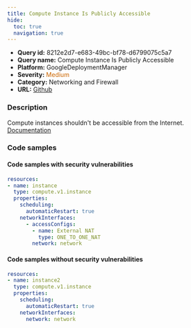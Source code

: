 ```yaml
---
title: Compute Instance Is Publicly Accessible
hide:
  toc: true
  navigation: true
---
```


<style>
  .highlight .hll {
    background-color: #ff171742;
  }
  .md-content {
    max-width: 1100px;
    margin: 0 auto;
  }
</style>

-   **Query id:** 8212e2d7-e683-49bc-bf78-d6799075c5a7
-   **Query name:** Compute Instance Is Publicly Accessible
-   **Platform:** GoogleDeploymentManager
-   **Severity:** <span style="color:#C60">Medium</span>
-   **Category:** Networking and Firewall
-   **URL:** [Github](https://github.com/Checkmarx/kics/tree/master/assets/queries/googleDeploymentManager/gcp/compute_instance_is_publicly_accessible)

### Description
Compute instances shouldn't be accessible from the Internet.<br>
[Documentation](https://cloud.google.com/compute/docs/reference/rest/v1/instances)

### Code samples
#### Code samples with security vulnerabilities
```yaml title="Positive test num. 1 - yaml file" hl_lines="8"
resources:
- name: instance
  type: compute.v1.instance
  properties:
    scheduling:
      automaticRestart: true
    networkInterfaces:
      - accessConfigs:
        - name: External NAT
          type: ONE_TO_ONE_NAT
        network: network

```


#### Code samples without security vulnerabilities
```yaml title="Negative test num. 1 - yaml file"
resources:
- name: instance2
  type: compute.v1.instance
  properties:
    scheduling:
      automaticRestart: true
    networkInterfaces:
      network: network

```

